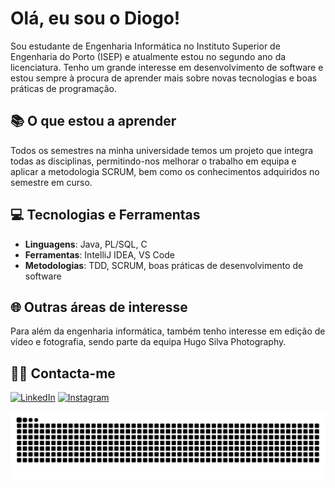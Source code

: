 # Olá, eu sou o Diogo!

Sou estudante de Engenharia Informática no Instituto Superior de Engenharia do Porto (ISEP) e atualmente estou no segundo ano da licenciatura. Tenho um grande interesse em desenvolvimento de software e estou sempre à procura de aprender mais sobre novas tecnologias e boas práticas de programação.

## 📚 O que estou a aprender

Todos os semestres na minha universidade temos um projeto que integra todas as disciplinas, permitindo-nos melhorar o trabalho em equipa e aplicar a metodologia SCRUM, bem como os conhecimentos adquiridos no semestre em curso.

## 💻 Tecnologias e Ferramentas

- **Linguagens**: Java, PL/SQL, C
- **Ferramentas**: IntelliJ IDEA, VS Code
- **Metodologias**: TDD, SCRUM, boas práticas de desenvolvimento de software

## 🌐 Outras áreas de interesse

Para além da engenharia informática, também tenho interesse em edição de vídeo e fotografia, sendo parte da equipa Hugo Silva Photography.

## 👨‍💻 Contacta-me

[![LinkedIn](https://img.shields.io/badge/LinkedIn-%230077B5.svg?style=for-the-badge&logo=linkedin&logoColor=white)](https://www.linkedin.com/in/diogo-pereira-620a48176/) [![Instagram](https://img.shields.io/badge/Instagram-%23E4405F.svg?style=for-the-badge&logo=instagram&logoColor=white)](https://www.instagram.com/diogo._.pereira_/) 


<picture align="center">
  <source media="(prefers-color-scheme: dark)" srcset="https://raw.githubusercontent.com/DiogoMMP/DiogoMMP/output/github-contribution-grid-snake-dark.svg">
  <source media="(prefers-color-scheme: light)" srcset="https://raw.githubusercontent.com/DiogoMMP/DiogoMMP/output/github-contribution-grid-snake-dark.svg">
  <img align="center" alt="github contribution grid snake animation" src="https://raw.githubusercontent.com/DiogoMMP/DiogoMMP/output/github-contribution-grid-snake.svg">
</picture>

